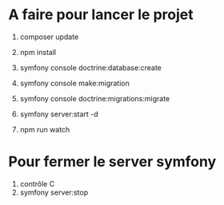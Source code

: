# A faire pour lancer le projet

1. composer update

2. npm install

3. symfony console doctrine:database:create

4. symfony console make:migration

5. symfony console doctrine:migrations:migrate

6. symfony server:start -d

7. npm run watch

# Pour fermer le server symfony

1. contrôle C
2. symfony server:stop
